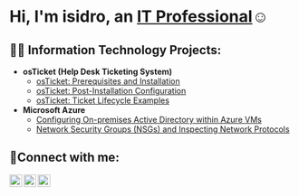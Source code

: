 <h1>Hi, I'm isidro, an <a href="https://linkedin.com/in/Josh">IT Professional</a>☺</h1>

<h2>👨‍💻 Information Technology Projects:</h2>

- <b>osTicket (Help Desk Ticketing System)</b>
  - [osTicket: Prerequisites and Installation](https://github.com/isidrotapia/osticket-prereqs)
  - [osTicket: Post-Installation Configuration](https://github.com/isidrotapia/post-install-config)
  - [osTicket: Ticket Lifecycle Examples](https://github.com/isidrotapia/ticket-lifecycle)
- <b>Microsoft Azure</b>
  - [Configuring On-premises Active Directory within Azure VMs](https://github.com/isidrotapia/configure-ad)
  - [Network Security Groups (NSGs) and Inspecting Network Protocols](https://github.com/isidrotapia/azure-network-protocols)

<h2>🤳Connect with me:</h2>

[<img align="left" alt="Josh | Twitter" width="22px" src="https://cdn.jsdelivr.net/npm/simple-icons@v3/icons/twitter.svg" />][twitter]
[<img align="left" alt="Josh | LinkedIn" width="22px" src="https://cdn.jsdelivr.net/npm/simple-icons@v3/icons/linkedin.svg" />][linkedin]
[<img align="left" alt="Josh | Instagram" width="22px" src="https://cdn.jsdelivr.net/npm/simple-icons@v3/icons/instagram.svg" />][instagram]

[twitter]: https://twitter.com/Josh
[instagram]: https://www.instagram.com/Josh
[linkedin]: https://linkedin.com/in/Josh
